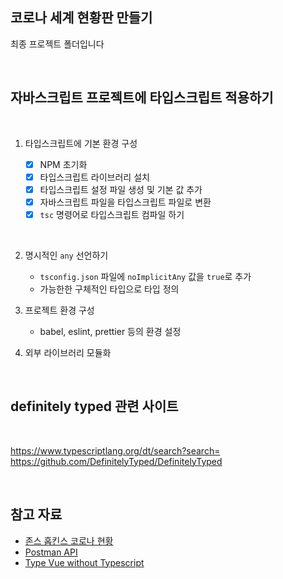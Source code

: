 ## 코로나 세계 현황판 만들기

최종 프로젝트 폴더입니다

<BR>

## 자바스크립트 프로젝트에 타입스크립트 적용하기

<BR>

1. 타입스크립트에 기본 환경 구성

   - [x] NPM 초기화
   - [x] 타입스크립트 라이브러리 설치
   - [x] 타입스크립트 설정 파일 생성 및 기본 값 추가
   - [x] 자바스크립트 파일을 타입스크립트 파일로 변환
   - [x] `tsc` 명령어로 타입스크립트 컴파일 하기

<BR>

2. 명시적인 `any` 선언하기

   - `tsconfig.json` 파일에 `noImplicitAny` 값을 `true`로 추가
   - 가능한한 구체적인 타입으로 타입 정의
  
3. 프로젝트 환경 구성
   
   - babel, eslint, prettier 등의 환경 설정

4. 외부 라이브러리 모듈화


<br>

## definitely typed 관련 사이트

<Br>

https://www.typescriptlang.org/dt/search?search= <br>
https://github.com/DefinitelyTyped/DefinitelyTyped <br>


<br>

## 참고 자료

- [존스 홉킨스 코로나 현황](https://www.arcgis.com/apps/opsdashboard/index.html#/bda7594740fd40299423467b48e9ecf6)
- [Postman API](https://documenter.getpostman.com/view/10808728/SzS8rjbc?version=latest#27454960-ea1c-4b91-a0b6-0468bb4e6712)
- [Type Vue without Typescript](https://blog.usejournal.com/type-vue-without-typescript-b2b49210f0b)
